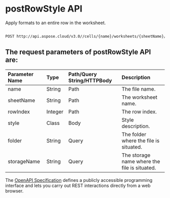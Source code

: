# **postRowStyle API**

Apply formats to an entire row in the worksheet. 

```bash

POST http://api.aspose.cloud/v3.0//cells/{name}/worksheets/{sheetName}/cells/rows/{rowIndex}/style

```

## The request parameters of **postRowStyle** API are: 

| Parameter Name | Type | Path/Query String/HTTPBody | Description | 
| :- | :- | :- |:- | 
|name|String|Path|The file name.|
|sheetName|String|Path|The worksheet name.|
|rowIndex|Integer|Path|The row index.|
|style|Class|Body|Style description.|
|folder|String|Query|The folder where the file is situated.|
|storageName|String|Query|The storage name where the file is situated.|


The [OpenAPI Specification](https://reference.aspose.cloud/cells/#/CellsController/PostRowStyle) defines a publicly accessible programming interface and lets you carry out REST interactions directly from a web browser.
